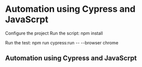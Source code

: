 # Automation using Cypress and JavaScrpt

Configure the project
Run the script: npm install

Run the test: 
npm run cypress:run -- --browser chrome

## Automation using Cypress and JavaScrpt
